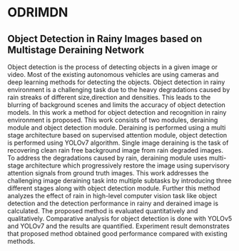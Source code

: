 # ODRIMDN
## Object Detection in Rainy Images based on Multistage Deraining Network

Object detection is the process of detecting objects in a given image or video. Most of the existing autonomous vehicles are using cameras and deep learning methods for detecting the objects. Object detection in rainy environment is a challenging task due to the heavy degradations caused by rain streaks of different size,direction and densities. This leads to the blurring of background scenes and limits the accuracy of object detection models. In this work a method for object detection and recognition in rainy environment is proposed. This work consists of two modules, deraining module and object detection module. Deraining is performed using a multi stage architecture based on supervised attention module, object detection is performed using YOLOv7 algorithm. Single image deraining is the task of recovering clean rain free background image from rain degraded images. To address the degradations caused by rain, deraining module uses multi-stage architecture which progressively restore the image using supervisory attention signals from ground truth images. This work addresses the challenging image deraining task into multiple subtasks by introducing three different stages along with object detection module. Further this method analyzes the effect of rain in high-level computer vision task like object detection and the detection performance in rainy and derained image is calculated. The proposed method is evaluated quantitatively and qualitatively. Comparative analysis for object detection is done with YOLOv5 and YOLOv7 and the results are quantified. Experiment result demonstrates that proposed method obtained good performance compared with existing methods.
